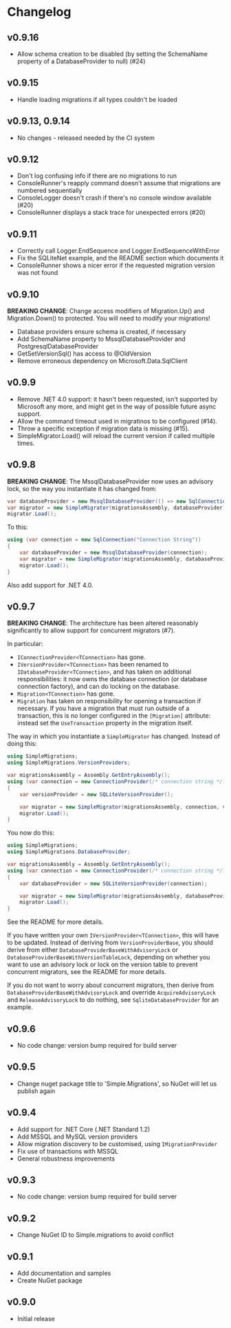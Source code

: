 Changelog
=========

v0.9.16
-------

 - Allow schema creation to be disabled (by setting the SchemaName property of a DatabaseProvider to null) (#24)

v0.9.15
-------

 - Handle loading migrations if all types couldn't be loaded

v0.9.13, 0.9.14
---------------

 - No changes - released needed by the CI system

v0.9.12
-------

 - Don't log confusing info if there are no migrations to run
 - ConsoleRunner's reapply command doesn't assume that migrations are numbered sequentially
 - ConsoleLogger doesn't crash if there's no console window available (#20)
 - ConsoleRunner displays a stack trace for unexpected errors (#20)

v0.9.11
-------

 - Correctly call Logger.EndSequence and Logger.EndSequenceWithError
 - Fix the SQLiteNet example, and the README section which documents it
 - ConsoleRunner shows a nicer error if the requested migration version was not found

v0.9.10
-------

**BREAKING CHANGE**: Change access modifiers of Migration.Up() and Migration.Down() to protected. You will need to modify your migrations!

 - Database providers ensure schema is created, if necessary
 - Add SchemaName property to MssqlDatabaseProvider and PostgresqlDatabaseProvider
 - GetSetVersionSql() has access to @OldVersion
 - Remove erroneous dependency on Microsoft.Data.SqlClient

v0.9.9
------

 - Remove .NET 4.0 support: it hasn't been requested, isn't supported by Microsoft any more, and might get in the way of possible future async support.
 - Allow the command timeout used in migratinos to be configured (#14).
 - Throw a specific exception if migration data is missing (#15).
 - SimpleMigrator.Load() will reload the current version if called multiple times.

v0.9.8
------

**BREAKING CHANGE**: The MssqlDatabaseProvider now uses an advisory lock, so the way you instantiate it has changed from:

```csharp
var databaseProvider = new MssqlDatabaseProvider(() => new SqlConnection("Connection String"));
var migrator = new SimpleMigrator(migrationsAssembly, databaseProvider);
migrator.Load();
```

To this:

```csharp
using (var connection = new SqlConnection("Connection String"))
{
    var databaseProvider = new MssqlDatabaseProvider(connection);
    var migrator = new SimpleMigrator(migrationsAssembly, databaseProvider);
    migrator.Load();
}
```

Also add support for .NET 4.0.

v0.9.7
------

**BREAKING CHANGE**: The architecture has been altered reasonably significantly to allow support for concurrent migrators (#7).

In particular:

   - `IConnectionProvider<TConnection>` has gone.
   - `IVersionProvider<TConnection>` has been renamed to `IDatabaseProvider<TConnection>`, and has taken on additional responsibilities: it now owns the database connection (or database connection factory), and can do locking on the database.
   - `Migration<TConnection>` has gone.
   - `Migration` has taken on responsibility for opening a transaction if necessary. If you have a migration that must run outside of a transaction, this is no longer configured in the `[Migration]` attribute: instead set the `UseTransaction` property in the migration itself.

The way in which you instantiate a `SimpleMigrator` has changed. Instead of doing this:

```csharp
using SimpleMigrations;
using SimpleMigrations.VersionProviders;

var migrationsAssembly = Assembly.GetEntryAssembly();
using (var connection = new ConnectionProvider(/* connection string */))
{
    var versionProvider = new SQLiteVersionProvider();

    var migrator = new SimpleMigrator(migrationsAssembly, connection, versionProvider);
    migrator.Load();
}
```

You now do this:

```csharp
using SimpleMigrations;
using SimpleMigrations.DatabaseProvider;

var migrationsAssembly = Assembly.GetEntryAssembly();
using (var connection = new ConnectionProvider(/* connection string */))
{
    var databaseProvider = new SQLiteVersionProvider(connection);

    var migrator = new SimpleMigrator(migrationsAssembly, databaseProvider);
    migrator.Load();
}
```

See the README for more details.

If you have written your own `IVersionProvider<TConnection>`, this will have to be updated.
Instead of deriving from `VersionProviderBase`, you should derive from either `DatabaseProviderBaseWithAdvisoryLock` or `DatabaseProviderBaseWithVersionTableLock`, depending on whether you want to use an advisory lock or lock on the version table to prevent concurrent migrators, see the README for more details.

If you do not want to worry about concurrent migrators, then derive from `DatabaseProviderBaseWithAdvisoryLock` and override `AcquireAdvisoryLock` and `ReleaseAdvisoryLock` to do nothing, see `SqliteDatabaseProvider` for an example.




v0.9.6
------

 - No code change: version bump required for build server

v0.9.5
------

 - Change nuget package title to 'Simple.Migrations', so NuGet will let us publish again

v0.9.4
------

 - Add support for .NET Core (.NET Standard 1.2)
 - Add MSSQL and MySQL version providers
 - Allow migration discovery to be customised, using `IMigrationProvider`
 - Fix use of transactions with MSSQL
 - General robustness improvements

v0.9.3
------

 - No code change: version bump required for build server

v0.9.2
------

 - Change NuGet ID to Simple.migrations to avoid conflict

v0.9.1
------

 - Add documentation and samples
 - Create NuGet package
 
v0.9.0
------

 - Initial release